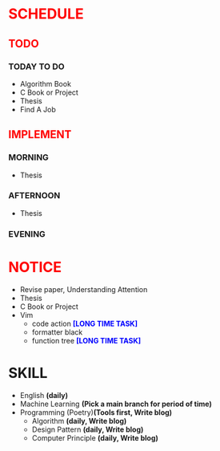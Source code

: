 # <font color=red>SCHEDULE</font>

## <font color=red>TODO</font>

### TODAY TO DO

- Algorithm Book
- C Book or Project
- Thesis
- Find A Job

## <font color=red>IMPLEMENT</font>

### MORNING

- Thesis

### AFTERNOON

- Thesis

### EVENING

# <font color=red>NOTICE</font>

- Revise paper, Understanding Attention
- Thesis
- C Book or Project
- Vim
  - code action <font color=blue>**[LONG TIME TASK]**</font>
  - formatter black
  - function tree <font color=blue>**[LONG TIME TASK]**</font>

# SKILL

- English **(daily)**
- Machine Learning **(Pick a main branch for period of time)**
- Programming (Poetry)**(Tools first, Write blog)**
  - Algorithm **(daily, Write blog)**
  - Design Pattern **(daily, Write blog)**
  - Computer Principle **(daily, Write blog)**
